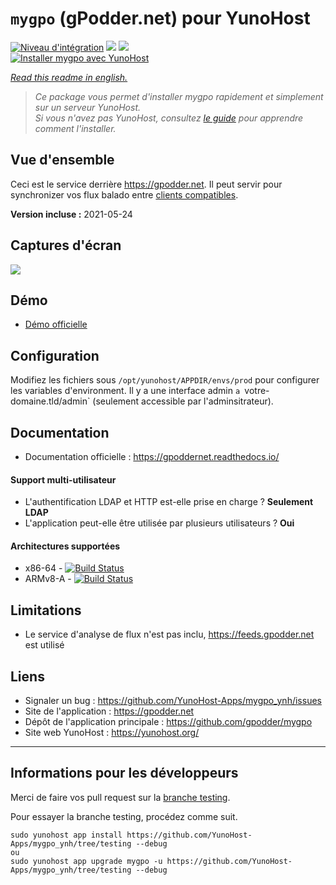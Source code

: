 # `mygpo` (gPodder.net) pour YunoHost

[![Niveau d'intégration](https://dash.yunohost.org/integration/mygpo.svg)](https://dash.yunohost.org/appci/app/mygpo) ![](https://ci-apps.yunohost.org/ci/badges/mygpo.status.svg) ![](https://ci-apps.yunohost.org/ci/badges/mygpo.maintain.svg)  
[![Installer mygpo avec YunoHost](https://install-app.yunohost.org/install-with-yunohost.svg)](https://install-app.yunohost.org/?app=mygpo)

*[Read this readme in english.](./README.md)* 

> *Ce package vous permet d'installer mygpo rapidement et simplement sur un serveur YunoHost.  
Si vous n'avez pas YunoHost, consultez [le guide](https://yunohost.org/#/install) pour apprendre comment l'installer.*

## Vue d'ensemble

Ceci est le service derrière https://gpodder.net. Il peut servir pour synchronizer vos flux balado entre [clients compatibles](https://gpoddernet.readthedocs.io/en/latest/user/clients.html).

**Version incluse :** 2021-05-24

## Captures d'écran

![](https://github.com/YunoHost-Apps/mygpo_ynh/raw/master/screenshot.png)

## Démo

* [Démo officielle](https://gpodder.net)

## Configuration

Modifiez les fichiers sous `/opt/yunohost/APPDIR/envs/prod` pour configurer les variables d'environment. Il y a une interface admin `a `votre-domaine.tld/admin` (seulement accessible par l'adminsitrateur).

## Documentation

 * Documentation officielle : https://gpoddernet.readthedocs.io/

#### Support multi-utilisateur

* L'authentification LDAP et HTTP est-elle prise en charge ? **Seulement LDAP**
* L'application peut-elle être utilisée par plusieurs utilisateurs ? **Oui**

#### Architectures supportées

* x86-64 - [![Build Status](https://ci-apps.yunohost.org/ci/logs/mygpo%20%28Apps%29.svg)](https://ci-apps.yunohost.org/ci/apps/mygpo/)
* ARMv8-A - [![Build Status](https://ci-apps-arm.yunohost.org/ci/logs/mygpo%20%28Apps%29.svg)](https://ci-apps-arm.yunohost.org/ci/apps/mygpo/)

## Limitations

* Le service d'analyse de flux n'est pas inclu, https://feeds.gpodder.net est utilisé

## Liens

 * Signaler un bug : https://github.com/YunoHost-Apps/mygpo_ynh/issues
 * Site de l'application : https://gpodder.net
 * Dépôt de l'application principale : https://github.com/gpodder/mygpo
 * Site web YunoHost : https://yunohost.org/

---

## Informations pour les développeurs

Merci de faire vos pull request sur la [branche testing](https://github.com/YunoHost-Apps/mygpo_ynh/tree/testing).

Pour essayer la branche testing, procédez comme suit.
```
sudo yunohost app install https://github.com/YunoHost-Apps/mygpo_ynh/tree/testing --debug
ou
sudo yunohost app upgrade mygpo -u https://github.com/YunoHost-Apps/mygpo_ynh/tree/testing --debug
```

